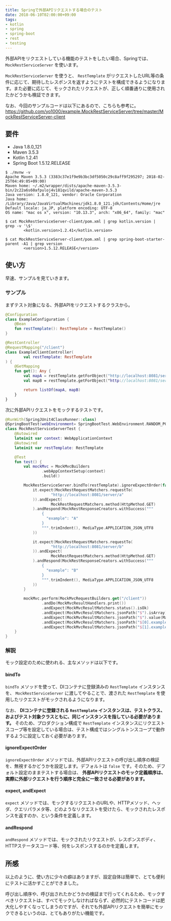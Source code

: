 ```yaml
---
title: Springで外部APIリクエストする場合のテスト
date: 2018-06-10T02:00:00+09:00
tags:
- kotlin
- spring
- spring-boot
- rest
- testing
---
```


外部APIをリクエストしている機能のテストをしたい場合、Springでは、 `MockRestServiceServer` を使います。

`MockRestServiceServer` を使うと、 `RestTemplate` がリクエストしたURL等の条件に応じて、期待したレスポンスを返すようにテストを構成できるようになります。また必要に応じて、モックされたリクエストが、正しく順番通りに使用されたかどうかも検証できます。

なお、今回のサンプルコードは以下にあるので、こちらも参考に。
https://github.com/yo1000/example.MockRestServiceServer/tree/master/MockRestServiceServer-client



## 要件

- Java 1.8.0_121
- Maven 3.5.3
- Kotlin 1.2.41
- Spring Boot 1.5.12.RELEASE

```
$ ./mvnw -v
Apache Maven 3.5.3 (3383c37e1f9e9b3bc3df5050c29c8aff9f295297; 2018-02-25T04:49:05+09:00)
Maven home: ~/.m2/wrapper/dists/apache-maven-3.5.3-bin/2c22a6s60afpuloj4v181qvild/apache-maven-3.5.3
Java version: 1.8.0_121, vendor: Oracle Corporation
Java home: /Library/Java/JavaVirtualMachines/jdk1.8.0_121.jdk/Contents/Home/jre
Default locale: ja_JP, platform encoding: UTF-8
OS name: "mac os x", version: "10.13.3", arch: "x86_64", family: "mac"

$ cat MockRestServiceServer-client/pom.xml | grep kotlin.version | grep -v '\$'
		<kotlin.version>1.2.41</kotlin.version>

$ cat MockRestServiceServer-client/pom.xml | grep spring-boot-starter-parent -A1 | grep version
		<version>1.5.12.RELEASE</version>
```



## 使い方

早速、サンプルを見ていきます。



### サンプル

まずテスト対象になる、外部APIをリクエストするクラスから。

```kotlin
@Configuration
class ExampleConfiguration {
    @Bean
    fun restTemplate(): RestTemplate = RestTemplate()
}

@RestController
@RequestMapping("/client")
class ExampleClientController(
        val restTemplate: RestTemplate
) {
    @GetMapping
    fun get(): Any {
        val mapA = restTemplate.getForObject("http://localhost:8081/server/a", Map::class.java)
        val mapB = restTemplate.getForObject("http://localhost:8081/server/b", Map::class.java)

        return listOf(mapA, mapB)
    }
}
```



次に外部APIリクエストをモックするテストです。

```kotlin
@RunWith(SpringJUnit4ClassRunner::class)
@SpringBootTest(webEnvironment= SpringBootTest.WebEnvironment.RANDOM_PORT)
class MockRestServiceServerTest {
    @Autowired
    lateinit var context: WebApplicationContext
    @Autowired
    lateinit var restTemplate: RestTemplate

    @Test
    fun test() {
        val mockMvc = MockMvcBuilders
                .webAppContextSetup(context)
                .build()

        MockRestServiceServer.bindTo(restTemplate).ignoreExpectOrder(false).build().let {
            it.expect(MockRestRequestMatchers.requestTo(
                    "http://localhost:8081/server/a"
            )).andExpect(
                    MockRestRequestMatchers.method(HttpMethod.GET)
            ).andRespond(MockRestResponseCreators.withSuccess("""
                {
                  "example": "A"
                }
                """.trimIndent(), MediaType.APPLICATION_JSON_UTF8
            ))

            it.expect(MockRestRequestMatchers.requestTo(
                    "http://localhost:8081/server/b"
            )).andExpect(
                    MockRestRequestMatchers.method(HttpMethod.GET)
            ).andRespond(MockRestResponseCreators.withSuccess("""
                {
                  "example": "B"
                }
                """.trimIndent(), MediaType.APPLICATION_JSON_UTF8
            ))
        }

        mockMvc.perform(MockMvcRequestBuilders.get("/client"))
                .andDo(MockMvcResultHandlers.print())
                .andExpect(MockMvcResultMatchers.status().isOk)
                .andExpect(MockMvcResultMatchers.jsonPath("$").isArray)
                .andExpect(MockMvcResultMatchers.jsonPath("$").value(Matchers.hasSize<Int>(2)))
                .andExpect(MockMvcResultMatchers.jsonPath("$[0].example").value("A"))
                .andExpect(MockMvcResultMatchers.jsonPath("$[1].example").value("B"))
    }
}
```



### 解説

モック設定のために使われる、主なメソッドは以下です。



#### bindTo

`bindTo` メソッドを使って、DIコンテナに登録済みの `RestTemplate` インスタンスを、 `MockRestServiceServer` に渡してやることで、渡された `RestTemplate` を使用したリクエストがモックされるようになります。

なお、 **DIコンテナに登録される `RestTemplate` インスタンスは、テストクラス、およびテスト対象クラスともに、同じインスタンスを指している必要があります。** そのため、プロダクション構成で  `RestTemplate` インスタンスにリクエストスコープ等を設定している場合は、テスト構成ではシングルトンスコープで動作するように設定しておく必要があります。



#### ignoreExpectOrder

`ignoreExpectOrder` メソッドでは、外部APIリクエストの呼び出し順序の検証を、無視するかどうかを設定します。デフォルトは `false` です。そのため、デフォルト設定のままテストする場合は、 **外部APIリクエストのモック定義順序は、実際に外部リクエストを行う順序と完全に一致させる必要があります。**



#### expect, andExpect

`expect` メソッドでは、モックするリクエストのURLや、HTTPメソッド、ヘッダ、クエリパラメタ等、どのようなリクエストを受けたら、モックされたレスポンスを返すのか、という条件を定義します。



#### andRespond

`andRespond` メソッドでは、モックされたリクエストが、レスポンスボディ、HTTPステータスコード等、何をレスポンスするのかを定義します。



## 所感

以上のように、使い方に少々の癖はありますが、設定自体は簡単で、とても便利にテストに活かすことができました。

呼び出し順序や、呼び出されたかどうかの検証まで行ってくれるため、モックすべきリクエストは、すべてモックしなければならず、必然的にテストコードは肥大化しやすくなってしまうのですが、それでも外部APIリクエストを簡単にモックできるというのは、とてもありがたい機能です。

